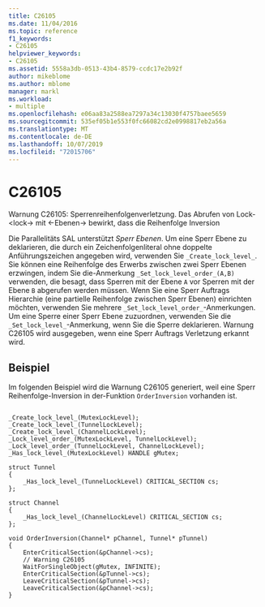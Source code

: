 ```yaml
---
title: C26105
ms.date: 11/04/2016
ms.topic: reference
f1_keywords:
- C26105
helpviewer_keywords:
- C26105
ms.assetid: 5558a3db-0513-43b4-8579-ccdc17e2b92f
author: mikeblome
ms.author: mblome
manager: markl
ms.workload:
- multiple
ms.openlocfilehash: e06aa83a2588ea7297a34c13030f4757baee5659
ms.sourcegitcommit: 535ef05b1e553f0fc66082cd2e0998817eb2a56a
ms.translationtype: MT
ms.contentlocale: de-DE
ms.lasthandoff: 10/07/2019
ms.locfileid: "72015706"
---
```

# <a name="c26105"></a>C26105
Warnung C26105: Sperrenreihenfolgenverletzung. Das Abrufen von Lock-\<lock-> mit \<-Ebenen-> bewirkt, dass die Reihenfolge Inversion

 Die Parallelitäts SAL unterstützt *Sperr Ebenen*. Um eine Sperr Ebene zu deklarieren, die durch ein Zeichenfolgenliteral ohne doppelte Anführungszeichen angegeben wird, verwenden Sie `_Create_lock_level_`. Sie können eine Reihenfolge des Erwerbs zwischen zwei Sperr Ebenen erzwingen, indem Sie die-Anmerkung `_Set_lock_level_order_(A,B)` verwenden, die besagt, dass Sperren mit der Ebene `A` vor Sperren mit der Ebene `B` abgerufen werden müssen. Wenn Sie eine Sperr Auftrags Hierarchie (eine partielle Reihenfolge zwischen Sperr Ebenen) einrichten möchten, verwenden Sie mehrere `_Set_lock_level_order_`-Anmerkungen. Um eine Sperre einer Sperr Ebene zuzuordnen, verwenden Sie die `_Set_lock_level_`-Anmerkung, wenn Sie die Sperre deklarieren. Warnung C26105 wird ausgegeben, wenn eine Sperr Auftrags Verletzung erkannt wird.

## <a name="example"></a>Beispiel
 Im folgenden Beispiel wird die Warnung C26105 generiert, weil eine Sperr Reihenfolge-Inversion in der-Funktion `OrderInversion` vorhanden ist.

```

_Create_lock_level_(MutexLockLevel);
_Create_lock_level_(TunnelLockLevel);
_Create_lock_level_(ChannelLockLevel);
_Lock_level_order_(MutexLockLevel, TunnelLockLevel);
_Lock_level_order_(TunnelLockLevel, ChannelLockLevel);
_Has_lock_level_(MutexLockLevel) HANDLE gMutex;

struct Tunnel
{
    _Has_lock_level_(TunnelLockLevel) CRITICAL_SECTION cs;
};

struct Channel
{
    _Has_lock_level_(ChannelLockLevel) CRITICAL_SECTION cs;
};

void OrderInversion(Channel* pChannel, Tunnel* pTunnel)
{
    EnterCriticalSection(&pChannel->cs);
    // Warning C26105
    WaitForSingleObject(gMutex, INFINITE);
    EnterCriticalSection(&pTunnel->cs);
    LeaveCriticalSection(&pTunnel->cs);
    LeaveCriticalSection(&pChannel->cs);
}
```